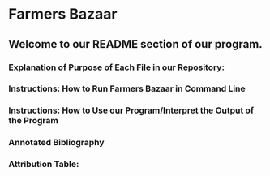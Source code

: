 # Farmers Bazaar
## Welcome to our README section of our program. 


### Explanation of Purpose of Each File in our Repository: 



### **Instructions:** How to Run Farmers Bazaar in Command Line


### **Instructions:** How to Use our Program/Interpret the Output of the Program


### Annotated Bibliography


### Attribution Table: 
   
